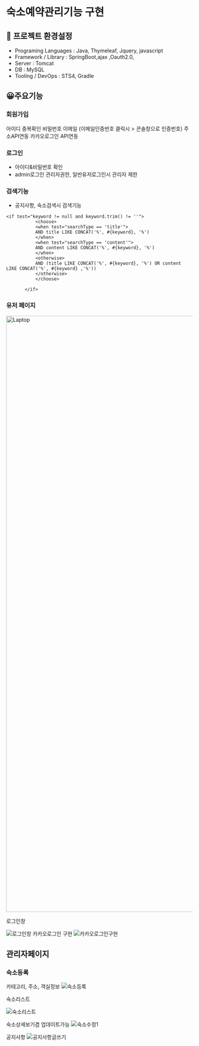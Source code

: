 # 숙소예약관리기능 구현

## 🔗 프로젝트 환경설정
- Programing Languages : Java, Thymeleaf, Jquery, javascript
- Framework / Library : SpringBoot,ajax ,Oauth2.0, 
- Server : Tomcat
- DB : MySQL
- Tooling / DevOps : STS4, Gradle

## 😀주요기능 

### 회원가입
아이디 중복확인
비밀번호
이메일 (이메일인증번호 클릭시 > 콘솔창으로 인증번호)
주소API연동
카카오로그인 API연동

### 로그인
- 아이디&비밀번호 확인
- admin로그인 관리자권한, 일반유저로그인시 관리자 제한
  
### 검색기능
- 공지사항, 숙소검색시 검색기능
 ```
<if test="keyword != null and keyword.trim() != ''">
            <choose>
            <when test="searchType == 'title'">
            AND title LIKE CONCAT('%', #{keyword}, '%')
            </when>
            <when test="searchType == 'content'">
            AND content LIKE CONCAT('%', #{keyword}, '%')
            </when>
            <otherwise>
            AND (title LIKE CONCAT('%', #{keyword}, '%') OR content LIKE CONCAT('%', #{keyword} ,'%'))
            </otherwise> 
            </choose>
            
        </if>
```


### 유저 페이지


<img width="1604" alt="Laptop" src="https://github.com/user-attachments/assets/572fd12a-2ba4-4d10-a84f-ef05483a8176" alt="숙소리스트">

로그인창

![로그인창](https://github.com/user-attachments/assets/302b8ec7-edf3-4956-95c5-f314d1bef6a5)
카카오로그인 구현
![카카오로그인구현](https://github.com/user-attachments/assets/37aa4576-924b-43ae-bbca-2b54a9386600)



## 관리자페이지


### 숙소등록 
카테고리, 주소, 객실정보
![숙소등록](https://github.com/user-attachments/assets/e1f9db57-fb82-4a20-8bda-5eb86d864e86)

숙소리스트 

![숙소리스트](https://github.com/user-attachments/assets/e4396055-df40-4af4-a527-4db5d381de09)

숙소상세보기겸 업데이트가능
![숙소수정1](https://github.com/user-attachments/assets/911e0897-7eb3-48b0-97e2-f50ace88aa09)

공지사항 
![공지사항글쓰기](https://github.com/user-attachments/assets/d7696908-55e4-49e1-bded-507c409804ac)

